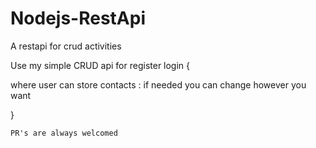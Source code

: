# Nodejs-RestApi
A restapi for crud activities

Use my simple CRUD api for register login {

where user can store contacts : if needed you can change however you want

}
```
PR's are always welcomed

```
